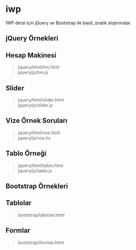 # iwp
 
İWP dersi için jQuery ve Bootstrap ile basit, pratik alıştırmalar. 



jQuery Örnekleri  
------

## Hesap Makinesi

> jquery/html/hm.html  
> jquery/js/hm.js  

## Slider

> jquery/html/slider.html  
> jquery/js/slider.js  

## Vize Örnek Soruları

> jquery/html/vos.html  
> jquery/js/vos.hs  

## Tablo Örneği

> jquery/html/tablo.html  
> jquery/js/tablo.js  



Bootstrap Örnekleri
------

## Tablolar

> bootstrap/tablolar.html  

## Formlar

> bootstrap/formlar.html  